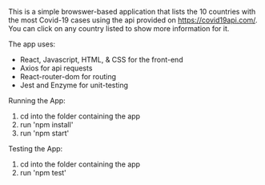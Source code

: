 This is a simple browswer-based application that lists the 
10 countries with the most Covid-19 cases using the api
provided on https://covid19api.com/. You can click on any 
country listed to show more information for it.

The app uses:
- React, Javascript, HTML, & CSS for the front-end
- Axios for api requests
- React-router-dom for routing
- Jest and Enzyme for unit-testing

Running the App:
1. cd into the folder containing the app
2. run 'npm install'
3. run 'npm start'

Testing the App:
1. cd into the folder containing the app
1. run 'npm test'